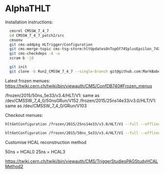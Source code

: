 AlphaTHLT
=========

Installation instructions:


```bash
  cmsrel CMSSW_7_4_7
  cd CMSSW_7_4_7_patch2/src
  cmsenv
  git cms-addpkg HLTrigger/Configuration
  git cms-merge-topic cms-tsg-storm:hltUpdatesOnTopOf745plusEpsilon_74X
  git cms-checkdeps -A -a
  scram b -j8

  git init
  git clone -b Run2_CMSSW_7_4_7 --single-branch git@github.com:MarkBaber/AlphaTHLT.git
```

Latest frozen menues:
https://twiki.cern.ch/twiki/bin/viewauth/CMS/ConfDB740#Frozen_menus

/frozen/2015/50ns_5e33/v3.4/HLT/V1: same as /dev/CMSSW_7_4_0/50nsGRun/V152
/frozen/2015/25ns14e33/v3.0/HLT/V1: same as /dev/CMSSW_7_4_0/GRun/V103

Checkout menues:
``` bash
hltGetConfiguration /frozen/2015/25ns14e33/v3.0/HLT/V1 --full --offline --mc --unprescale --process HLT2 --globaltag FALL1374_25V4 --l1-emulator 'stage1,gt' --l1Xml L1Menu_Collisions2015_25ns_v2_L1T_Scales_20141121_Imp0_0x1030.xml  > hlt_frozen_2015_25ns_14e33_v3p0_HLT_V1.py

hltGetConfiguration /frozen/2015/50ns_5e33/v3.4/HLT/V1 --full --offline --mc --unprescale --process HLT2 --globaltag FALL1374_50V0 --l1-emulator 'stage1,gt' --l1Xml L1Menu_Collisions2015_25ns_v2_L1T_Scales_20141121_Imp0_0x1030.xml --type=50nsGRun > hlt_frozen_2015_50ns_5e33_v3p4_HLT_V1.py
```

Customise HCAL reconstruction method

50ns = HCAL0
25ns = HCAL3

https://twiki.cern.ch/twiki/bin/viewauth/CMS/TriggerStudiesPAGStudyHCALMethod2
